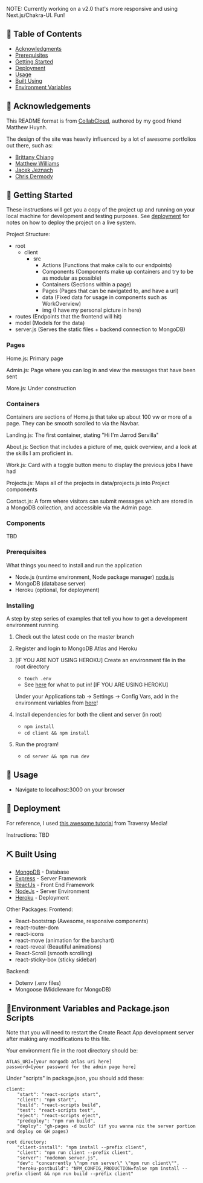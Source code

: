 NOTE: Currently working on a v2.0 that's more responsive and using Next.js/Chakra-UI. Fun!

## 📝 Table of Contents

- [Acknowledgments](#acknowledgement)
- [Prerequisites](#prereq)
- [Getting Started](#getting_started)
- [Deployment](#deployment)
- [Usage](#usage)
- [Built Using](#built_using)
- [Environment Variables](#environment_variables)

## 📗 Acknowledgements <a name = "acknowledgement"></a>

This README format is from <a href="http://github.com/collabcloud/project-collabcloud">CollabCloud</a>, authored by my good friend Matthew Huynh.

The design of the site was heavily influenced by a lot of awesome portfolios out there, such as:

- <a href="https://brittanychiang.com/">Brittany Chiang</a>
- <a href="http://findmatthew.com/">Matthew Williams</a>
- <a href="https://jacekjeznach.com/">Jacek Jeznach</a>
- <a href="https://chippd.github.io/">Chris Dermody</a>

## 🏁 Getting Started <a name = "getting_started"></a>

These instructions will get you a copy of the project up and running on your local machine for development and testing purposes. See [deployment](#deployment) for notes on how to deploy the project on a live system.

Project Structure:

- root
  - client
    - src
      - Actions (Functions that make calls to our endpoints)
      - Components (Components make up containers and try to be as modular as possible)
      - Containers (Sections within a page)
      - Pages (Pages that can be navigated to, and have a url)
      - data (Fixed data for usage in components such as WorkOverview)
      - img (I have my personal picture in here)
- routes (Endpoints that the frontend will hit)
- model (Models for the data)
- server.js (Serves the static files + backend connection to MongoDB)

### Pages

Home.js: Primary page

Admin.js: Page where you can log in and view the messages that have been sent

More.js: Under construction

### Containers

Containers are sections of Home.js that take up about 100 vw or more of a page. They can be smooth scrolled to via the Navbar.

Landing.js: The first container, stating "Hi I'm Jarrod Servilla"

About.js: Section that includes a picture of me, quick overview, and a look at the skills I am proficient in.

Work.js: Card with a toggle button menu to display the previous jobs I have had

Projects.js: Maps all of the projects in data/projects.js into Project components

Contact.js: A form where visitors can submit messages which are stored in a MongoDB collection, and accessible via the Admin page.

### Components

TBD

### Prerequisites

What things you need to install and run the application

- Node.js (runtime environment, Node package manager) [node.js](https://nodejs.org/en/download/)
- MongoDB (database server)
- Heroku (optional, for deployment)

### Installing

A step by step series of examples that tell you how to get a development environment running.

1. Check out the latest code on the master branch
2. Register and login to MongoDB Atlas and Heroku

3. [IF YOU ARE NOT USING HEROKU]
   Create an environment file in the root directory

   - `touch .env`
   - See [here](#environment_variables) for what to put in!
     [IF YOU ARE USING HEROKU]

   Under your Applications tab -> Settings -> Config Vars,
   add in the environment variables from [here](#environment_variables)!

4. Install dependencies for both the client and server
   (in root)
   - `npm install`
   - `cd client && npm install`
5. Run the program!
   - `cd server && npm run dev`

## 🎈 Usage <a name="usage"></a>

- Navigate to localhost:3000 on your browser

## 🚀 Deployment <a name = "deployment"></a>

For reference, I used <a href="https://youtu.be/71wSzpLyW9k">this awesome tutorial</a> from Traversy Media!

Instructions: TBD

## ⛏️ Built Using <a name = "built_using"></a>

- [MongoDB](https://www.mongodb.com//) - Database
- [Express](https://expressjs.com/) - Server Framework
- [ReactJs](https://reactjs.org/) - Front End Framework
- [NodeJs](https://nodejs.org/en/) - Server Environment
- [Heroku](https://heroku.com/) - Deployment

Other Packages:
Frontend:

- React-bootstrap (Awesome, responsive components)
- react-router-dom
- react-icons
- react-move (animation for the barchart)
- react-reveal (Beautiful animations)
- React-Scroll (smooth scrolling)
- react-sticky-box (sticky sidebar)

Backend:

- Dotenv (.env files)
- Mongoose (Middleware for MongoDB)

## 🌲Environment Variables and Package.json Scripts<a name = "environment_variables"></a>

Note that you will need to restart the Create React App development server after making any modifications to this file.

Your environment file in the root directory should be:

```
ATLAS_URI=[your mongodb atlas uri here]
password=[your password for the admin page here]
```

Under "scripts" in package.json, you should add these:

```
client:
    "start": "react-scripts start",
    "client": "npm start",
    "build": "react-scripts build",
    "test": "react-scripts test",
    "eject": "react-scripts eject",
    "predeploy": "npm run build",
    "deploy": "gh-pages -d build" (if you wanna nix the server portion and deploy on GH pages)

root directory:
    "client-install": "npm install --prefix client",
    "client": "npm run client --prefix client",
    "server": "nodemon server.js",
    "dev": "concurrently \"npm run server\" \"npm run client\"",
    "heroku-postbuild": "NPM_CONFIG_PRODUCTION=false npm install --prefix client && npm run build --prefix client"
```
